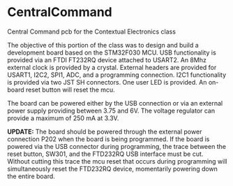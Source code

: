 # CentralCommand
Central Command pcb for the Contextual Electronics class

The objective of this portion of the class was to design and build
a development board based on the STM32F030 MCU.  USB functionality
is provided via an FTDI FT232RQ device attached to USART2.
An 8Mhz external clock is provided by a crystal.  External headers
are provided for USART1, I2C2, SPI1, ADC, and a programming connection.
I2C1 functionality is provided via two JST SH connectors.  One user
LED is provided.  An on-board reset button will reset the mcu.

The board can be powered either by the USB connection or via an external power supply providing
between 3.75 and 6V.  The voltage regulator can provide a maximum of
250 mA at 3.3V.

**UPDATE:**  The board should be powered through the external power connection
P202 when the board is being programmed.  If the board is powered via the USB
connector during programming, the trace between the reset button, SW301, and
the FTD232RQ USB interface must be cut.  Without cutting this trace the mcu reset
that occurs during programming will simultaneously reset the FTD232RQ device,
momentarily powering down the entire board.
